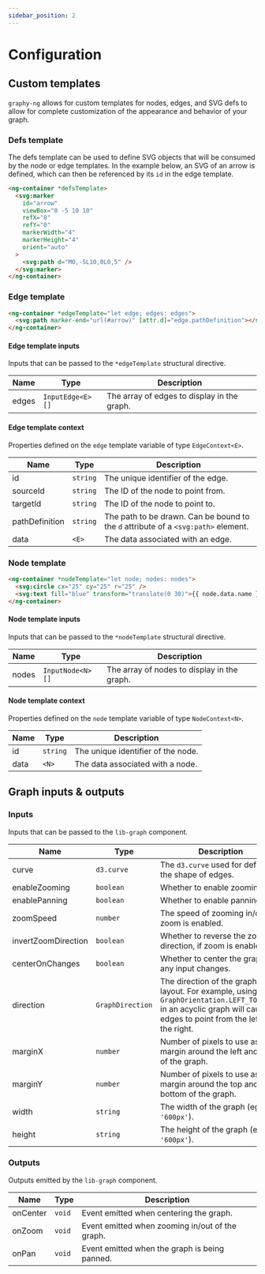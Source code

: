 ```yaml
---
sidebar_position: 2
---
```


# Configuration

[//]: # 'TODO: Consider renaming to `API reference.`'

## Custom templates

`graphy-ng` allows for custom templates for nodes, edges, and SVG defs to allow for complete customization of the appearance and behavior of your graph.

### Defs template

The defs template can be used to define SVG objects that will be consumed by the node or edge templates. In the example below, an SVG of an arrow is defined, which can then be referenced by its `id` in the edge template.

```html
<ng-container *defsTemplate>
  <svg:marker
    id="arrow"
    viewBox="0 -5 10 10"
    refX="8"
    refY="0"
    markerWidth="4"
    markerHeight="4"
    orient="auto"
  >
    <svg:path d="M0,-5L10,0L0,5" />
  </svg:marker>
</ng-container>
```

### Edge template

```html
<ng-container *edgeTemplate="let edge; edges: edges">
  <svg:path marker-end="url(#arrow)" [attr.d]="edge.pathDefinition"></svg:path>
</ng-container>
```

#### Edge template inputs

Inputs that can be passed to the `*edgeTemplate` structural directive.

| Name  | Type             | Description                                 |
| ----- | ---------------- | ------------------------------------------- |
| edges | `InputEdge<E>[]` | The array of edges to display in the graph. |

#### Edge template context

Properties defined on the `edge` template variable of type `EdgeContext<E>`.

| Name           | Type     | Description                                                                        |
| -------------- | -------- | ---------------------------------------------------------------------------------- |
| id             | `string` | The unique identifier of the edge.                                                 |
| sourceId       | `string` | The ID of the node to point from.                                                  |
| targetId       | `string` | The ID of the node to point to.                                                    |
| pathDefinition | `string` | The path to be drawn. Can be bound to the `d` attribute of a `<svg:path>` element. |
| data           | `<E>`    | The data associated with an edge.                                                  |

### Node template

```html
<ng-container *nodeTemplate="let node; nodes: nodes">
  <svg:circle cx="25" cy="25" r="25" />
  <svg:text fill="blue" transform="translate(0 30)">{{ node.data.name }}</svg:text>
</ng-container>
```

#### Node template inputs

Inputs that can be passed to the `*nodeTemplate` structural directive.

| Name  | Type             | Description                                 |
| ----- | ---------------- | ------------------------------------------- |
| nodes | `InputNode<N>[]` | The array of nodes to display in the graph. |

#### Node template context

Properties defined on the `node` template variable of type `NodeContext<N>`.

| Name | Type     | Description                        |
| ---- | -------- | ---------------------------------- |
| id   | `string` | The unique identifier of the node. |
| data | `<N>`    | The data associated with a node.   |

## Graph inputs & outputs

### Inputs

Inputs that can be passed to the `lib-graph` component.

| Name                | Type             | Description                                                                                                                                                      |
| ------------------- | ---------------- | ---------------------------------------------------------------------------------------------------------------------------------------------------------------- |
| curve               | `d3.curve`       | The `d3.curve` used for defining the shape of edges.                                                                                                             |
| enableZooming       | `boolean`        | Whether to enable zooming.                                                                                                                                       |
| enablePanning       | `boolean`        | Whether to enable panning.                                                                                                                                       |
| zoomSpeed           | `number`         | The speed of zooming in/out, if zoom is enabled.                                                                                                                 |
| invertZoomDirection | `boolean`        | Whether to reverse the zoom direction, if zoom is enabled.                                                                                                       |
| centerOnChanges     | `boolean`        | Whether to center the graph on any input changes.                                                                                                                |
| direction           | `GraphDirection` | The direction of the graph layout. For example, using `GraphOrientation.LEFT_TO_RIGHT` in an acyclic graph will cause edges to point from the left to the right. |
| marginX             | `number`         | Number of pixels to use as a margin around the left and right of the graph.                                                                                      |
| marginY             | `number`         | Number of pixels to use as a margin around the top and bottom of the graph.                                                                                      |
| width               | `string`         | The width of the graph (eg. `'600px'`).                                                                                                                          |
| height              | `string`         | The height of the graph (eg. `'600px'`).                                                                                                                         |

### Outputs

Outputs emitted by the `lib-graph` component.

| Name     | Type   | Description                                     |
| -------- | ------ | ----------------------------------------------- |
| onCenter | `void` | Event emitted when centering the graph.         |
| onZoom   | `void` | Event emitted when zooming in/out of the graph. |
| onPan    | `void` | Event emitted when the graph is being panned.   |

